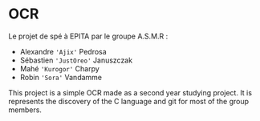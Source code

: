 # OCR

Le projet de spé à EPITA par le groupe A.S.M.R :  
 - Alexandre `'Ajix'` Pedrosa
 - Sébastien `'JustOreo'` Januszczak
 - Mahé `'Kurogor'` Charpy
 - Robin `'Sora'` Vandamme

This project is a simple OCR made as a second year studying project. It
is represents the discovery of the C language and git for most of the group
members.

